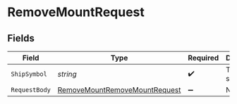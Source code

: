 # RemoveMountRequest


## Fields

| Field                                                                                   | Type                                                                                    | Required                                                                                | Description                                                                             |
| --------------------------------------------------------------------------------------- | --------------------------------------------------------------------------------------- | --------------------------------------------------------------------------------------- | --------------------------------------------------------------------------------------- |
| `ShipSymbol`                                                                            | *string*                                                                                | :heavy_check_mark:                                                                      | The ship's symbol.                                                                      |
| `RequestBody`                                                                           | [RemoveMountRemoveMountRequest](../../Models/Requests/RemoveMountRemoveMountRequest.md) | :heavy_minus_sign:                                                                      | N/A                                                                                     |